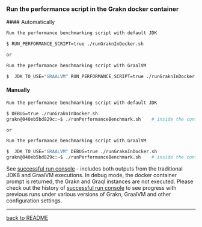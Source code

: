 ### Run the performance script in the Grakn docker container

#### Automatically

```bash
Run the performance benchmarking script with default JDK

$ RUN_PERFORMANCE_SCRIPT=true ./runGraknInDocker.sh

or 

Run the performance benchmarking script with GraalVM

$  JDK_TO_USE="GRAALVM" RUN_PERFORMANCE_SCRIPT=true ./runGraknInDocker.sh
```

#### Manually

```bash
Run the performance benchmarking script with default JDK

$ DEBUG=true ./runGraknInDocker.sh
grakn@040eb5bd829c:~$ ./runPerformanceBenchmark.sh    # inside the container

or 

Run the performance benchmarking script with GraalVM

$  JDK_TO_USE="GRAALVM" DEBUG=true ./runGraknInDocker.sh
grakn@040eb5bd829c:~$ ./runPerformanceBenchmark.sh    # inside the container
```

See [successful run console](successful-run-console.md) - includes both outputs from the traditional JDK8 and GraalVM executions. In debug mode, the docker container prompt is returned, the Grakn and Graql instances are not executed. Please check out the history of [successful run console](successful-run-console.md) to see progress with previous runs under various versions of Grakn, GraalVM and other configuration settings.


---

[back to README](./README.md)